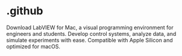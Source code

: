 # .github
Download LabVIEW for Mac, a visual programming environment for engineers and students. Develop control systems, analyze data, and simulate experiments with ease. Compatible with Apple Silicon and optimized for macOS.
